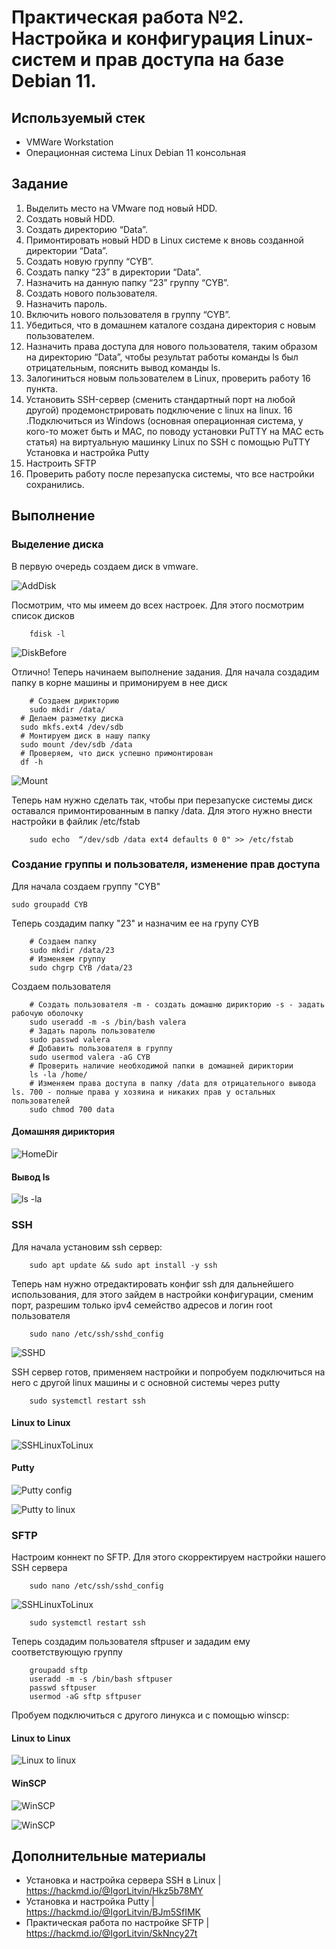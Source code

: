 # Практическая работа №2. Настройка и конфигурация Linux-систем и прав доступа на базе Debian 11.


## Используемый стек
  - VMWare Workstation
  - Операционная система Linux Debian 11 консольная

## Задание

1. Выделить место на VMware под новый HDD.
2. Создать новый HDD.
3. Создать директорию “Data”.
4. Примонтировать новый HDD в Linux системе к вновь созданной директории “Data”.
5. Создать новую группу “CYB”.
6. Создать папку “23” в директории “Data”.
7. Назначить на данную папку “23” группу “CYB”.
8. Создать нового пользователя.
9. Назначить пароль.
10. Включить нового пользователя в группу “CYB”.
11. Убедиться, что в домашнем каталоге создана директория с новым пользователем.
12. Назначить права доступа для нового пользователя, таким образом на директорию “Data”, чтобы результат работы команды ls был отрицательным, пояснить вывод команды ls.
13. Залогиниться новым пользователем в Linux, проверить работу 16 пункта.
14. Установить SSH-сервер (сменить стандартный порт на любой другой) продемонстрировать подключение с linux на linux.
16 .Подключиться из Windows (основная операционная система, у кого-то может быть и MAC, по поводу установки PuTTY на MAC есть статья) на виртуальную машинку Linux по SSH с помощью PuTTY Установка и настройка Putty
17. Настроить SFTP
18. Проверить работу после перезапуска системы, что все настройки сохранились.


## Выполнение

### Выделение диска

В первую очередь создаем диск в vmware. 

![AddDisk](image/LinuxPt2_AddDisk.png)

Посмотрим, что мы имеем до всех настроек. Для этого посмотрим список дисков
	
```
	fdisk -l
```
![DiskBefore](image/LinuxPt2_DiskBefore.png)

Отлично! Теперь начинаем выполнение задания. Для начала создадим папку в корне машины и примонируем в нее диск

```
	# Создаем дирикторию
	sudo mkdir /data/
  # Делаем разметку диска
  sudo mkfs.ext4 /dev/sdb
  # Монтируем диск в нашу папку
  sudo mount /dev/sdb /data
  # Проверяем, что диск успешно примонтирован
  df -h
```
![Mount](image/LinuxPt2_Mount.png)

Теперь нам нужно сделать так, чтобы при перезапуске системы диск оставался примонтированным в папку /data. Для этого нужно внести настройки в файлик /etc/fstab

```
	sudo echo  “/dev/sdb /data ext4 defaults 0 0" >> /etc/fstab	
```

### Создание группы и пользователя, изменение прав доступа

Для начала создаем группу "CYB"

```
sudo groupadd CYB
```

Теперь создадим папку "23" и назначим ее на групу CYB

```
	# Создаем папку
	sudo mkdir /data/23
	# Изменяем группу
	sudo chgrp CYB /data/23
```

Создаем пользователя

```
	# Создать пользователя -m - создать домашню дирикторию -s - задать рабочую оболочку
	sudo useradd -m -s /bin/bash valera 
	# Задать пароль пользователю
	sudo passwd valera
	# Добавить пользователя в группу
	sudo usermod valera -aG CYB
	# Проверить наличие необходимой папки в домашней дириктории
	ls -la /home/
	# Изменяем права доступа в папку /data для отрицательного вывода ls. 700 - полные права у хозяина и никаких прав у остальных пользователей
	sudo chmod 700 data 
```

#### Домашняя дириктория

![HomeDir](image/LinuxPt2_HomeDir.png)


#### Вывод ls

![ls -la](image/LinuxPt2_lsla.png)


### SSH

Для начала установим ssh сервер:

```
	sudo apt update && sudo apt install -y ssh
```

Теперь нам нужно отредактировать конфиг ssh для дальнейшего использования, для этого зайдем в настройки конфигурации, сменим порт, разрешим только ipv4 семейство адресов и логин root пользователя

```
	sudo nano /etc/ssh/sshd_config
```

![SSHD](image/LinuxPt2_SSHD.png)

SSH сервер готов, применяем настройки и попробуем подключиться на него с другой linux машины и с основной системы через putty

```
	sudo systemctl restart ssh
```

#### Linux to Linux
   
![SSHLinuxToLinux](image/LinuxPt2_SSHLinuxToLinux.png)


#### Putty

![Putty config](image/LinuxPt2_PuttyConfig.png)

![Putty to linux](image/LinuxPt2_LinuxPt2_SSHPuttyToLinux.png)

### SFTP

Настроим коннект по SFTP. Для этого скорректируем настройки нашего SSH сервера

```
	sudo nano /etc/ssh/sshd_config
```

![SSHLinuxToLinux](image/LinuxPt2_SFTPConfig.png)

```
	sudo systemctl restart ssh
```

Теперь создадим пользователя sftpuser и зададим ему соответствующую группу

```
	groupadd sftp
	useradd -m -s /bin/bash sftpuser
	passwd sftpuser
	usermod -aG sftp sftpuser
```

Пробуем подключиться с другого линукса и с помощью winscp:

#### Linux to Linux

![Linux to linux](image/LinuxPt2_SFTPLinuxToLinux.png)

#### WinSCP

![WinSCP](image/LinuxPt2_WinSCPConfig.png)

![WinSCP](image/LinuxPt2_WinSCPConnect.png)

## Дополнительные материалы

  - Установка и настройка сервера SSH в Linux | https://hackmd.io/@IgorLitvin/Hkz5b78MY
  - Установка и настройка Putty | https://hackmd.io/@IgorLitvin/BJm5SfIMK
  - Практическая работа по настройке SFTP | https://hackmd.io/@IgorLitvin/SkNncy27t